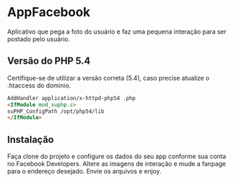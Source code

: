 # AppFacebook
Aplicativo que pega a foto do usuário e faz uma pequena interação para ser postado pelo usuário.

## Versão do PHP 5.4
Certifique-se de  utilizar a versão correta (5.4), caso precise atualize o .htaccess do dominio.
```HTML
AddHandler application/x-httpd-php54 .php
<IfModule mod_suphp.c>
suPHP_ConfigPath /opt/php54/lib
</IfModule>
```
## Instalação
Faça clone do projeto e configure os dados do seu app conforme sua conta no Facebook Developers.
Altere as imagens de interação e mude a fanpage para o endereço desejado.
Envie os arquivos e enjoy.


